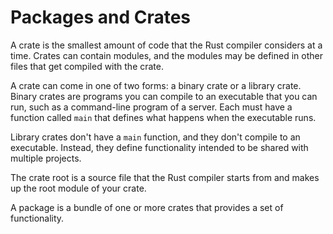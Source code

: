 # Packages and Crates

A crate is the smallest amount of code that the Rust compiler considers at a time.
Crates can contain modules, and the modules may be defined in other files that get compiled with the crate.

A crate can come in one of two forms: a binary crate or a library crate.
Binary crates are programs you can compile to an executable that you can run, such as a command-line program of a server.
Each must have a function called ```main``` that defines what happens when the executable runs.

Library crates don't have a ```main``` function, and they don't compile to an executable.
Instead, they define functionality intended to be shared with multiple projects.

The crate root is a source file that the Rust compiler starts from and makes up the root module of your crate.

A package is a bundle of one or more crates that provides a set of functionality.
